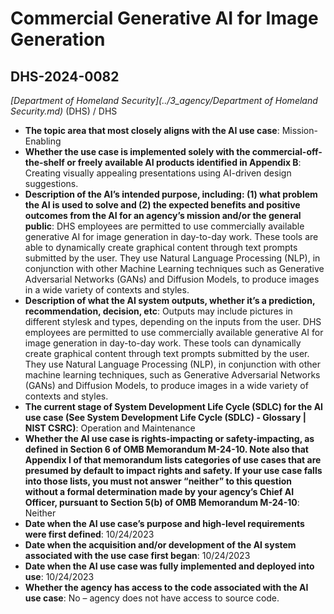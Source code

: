 # Commercial Generative AI for Image Generation
## DHS-2024-0082
_[Department of Homeland Security](../3_agency/Department of Homeland Security.md)_ (DHS) / DHS


+ **The topic area that most closely aligns with the AI use case**: Mission-Enabling
+ **Whether the use case is implemented solely with the commercial-off-the-shelf or freely available AI products identified in Appendix B**: Creating visually appealing presentations using AI-driven design suggestions.
+ **Description of the AI’s intended purpose, including: (1) what problem the AI is used to solve and (2) the expected benefits and positive outcomes from the AI for an agency’s mission and/or the general public**: DHS employees are permitted to use commercially available generative AI for image generation in day-to-day work. These tools are able to dynamically create graphical content through text prompts submitted by the user. They use Natural Language Processing (NLP), in conjunction with other Machine Learning techniques such as Generative Adversarial Networks (GANs) and Diffusion Models, to produce images in a wide variety of contexts and styles.
+ **Description of what the AI system outputs, whether it’s a prediction, recommendation, decision, etc**: Outputs may include pictures in different stylesk and types, depending on the inputs from the user.
DHS employees are permitted to use commercially available generative AI for image generation in day-to-day work. These tools can dynamically create graphical content through text prompts submitted by the user. They use Natural Language Processing (NLP), in conjunction with other machine learning techniques, such as Generative Adversarial Networks (GANs) and Diffusion Models, to produce images in a wide variety of contexts and styles.
+ **The current stage of System Development Life Cycle (SDLC) for the AI use case (See System Development Life Cycle (SDLC) - Glossary | NIST CSRC)**: Operation and Maintenance
+ **Whether the AI use case is rights-impacting or safety-impacting, as defined in Section 6 of OMB Memorandum M-24-10. Note also that Appendix I of that memorandum lists categories of use cases that are presumed by default to impact rights and safety. If your use case falls into those lists, you must not answer “neither” to this question without a formal determination made by your agency’s Chief AI Officer, pursuant to Section 5(b) of OMB Memorandum M-24-10**: Neither
+ **Date when the AI use case’s purpose and high-level requirements were first defined**: 10/24/2023
+ **Date when the acquisition and/or development of the AI system associated with the use case first began**: 10/24/2023
+ **Date when the AI use case was fully implemented and deployed into use**: 10/24/2023
+ **Whether the agency has access to the code associated with the AI use case**: No – agency does not have access to source code.